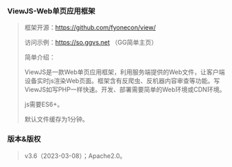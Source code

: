 ### ViewJS-Web单页应用框架
>框架开源：https://github.com/fyonecon/view/
> 
>访问示例：https://so.ggvs.net （GG简单主页）
> 
>简单介绍：
>
>ViewJS是一款Web单页应用框架，利用服务端提供的Web文件，让客户端设备实时js渲染Web页面。框架含有反爬虫、反机器内容审查等功能。写ViewJS如写PHP一样快速。开发、部署需要简单的Web环境或CDN环境。
> 
> js需要ES6+。
> 
> 默认文件缓存为1分钟。
>
### 版本&版权
>v3.6（2023-03-08）；Apache2.0。
> 